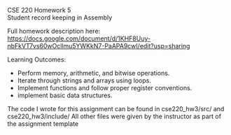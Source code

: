 CSE 220 Homework 5  
Student record keeping in Assembly

Full homework description here:
https://docs.google.com/document/d/1KHF8Uuy-nbFkVT7vs60wOcllmu5YWKkN7-PaAPA9cwI/edit?usp=sharing

Learning Outcomes:
- Perform memory, arithmetic, and bitwise operations.
- Iterate through strings and arrays using loops.
- Implement functions and follow proper register conventions.
- implement basic data structures.
  
The code I wrote for this assignment can be found in cse220_hw3/src/ and cse220_hw3/include/
All other files were given by the instructor as part of the assignment template
